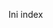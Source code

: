 <link rel="stylesheet" href="https://unpkg.com/sakura.css/css/sakura.css" type="text/css">


Ini index
